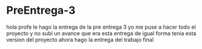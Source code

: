 # PreEntrega-3
hola profe le hago la entrega de la pre entrega 3 yo me puse a hacer todo el proyecto y no subi un avance que era esta entrega de igual forma tenia esta version del proyecto ahora hago la entrega del trabajo final
